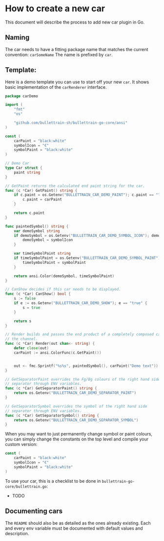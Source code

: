 # How to create a new car

This document will describe the process to add new car plugin in Go.

## Naming

The car needs to have a fitting package name that matches the current convention: `carSomeName`
The name is prefixed by `car`.

## Template:

Here is a demo template you can use to start off your new `car`. It shows basic implementation of the `carRenderer` interface.

```go
package carDemo

import (
	"fmt"
	"os"

	"github.com/bullettrain-sh/bullettrain-go-core/ansi"
)

const (
    carPaint = "black:white"
    symbolIcon = "€"
    symbolPaint = "black:white"
)

// Demo Car
type Car struct {
	paint string
}

// GetPaint returns the calculated end paint string for the car.
func (c *Car) GetPaint() string {
	if c.paint = os.Getenv("BULLETTRAIN_CAR_DEMO_PAINT"); c.paint == "" {
		c.paint = carPaint
	}

	return c.paint
}

func paintedSymbol() string {
	var demoSymbol string
	if demoSymbol = os.Getenv("BULLETTRAIN_CAR_DEMO_SYMBOL_ICON"); demoSymbol == "" {
		demoSymbol = symbolIcon
	}

	var timeSymbolPaint string
	if timeSymbolPaint = os.Getenv("BULLETTRAIN_CAR_DEMO_SYMBOL_PAINT"); timeSymbolPaint == "" {
		timeSymbolPaint = symbolPaint
	}

	return ansi.Color(demoSymbol, timeSymbolPaint)
}

// CanShow decides if this car needs to be displayed.
func (c *Car) CanShow() bool {
	s := false
	if e := os.Getenv("BULLETTRAIN_CAR_DEMO_SHOW"); e == "true" {
		s = true
	}

	return s
}

// Render builds and passes the end product of a completely composed car onto
// the channel.
func (c *Car) Render(out chan<- string) {
	defer close(out)
	carPaint := ansi.ColorFunc(c.GetPaint())


	out <- fmc.Sprintf("%s%s", paintedSymbol(), carPaint("Demo text"))
}

// GetSeparatorPaint overrides the Fg/Bg colours of the right hand side
// separator through ENV variables.
func (c *Car) GetSeparatorPaint() string {
	return os.Getenv("BULLETTRAIN_CAR_DEMO_SEPARATOR_PAINT")
}

// GetSeparatorSymbol overrides the symbol of the right hand side
// separator through ENV variables.
func (c *Car) GetSeparatorSymbol() string {
	return os.Getenv("BULLETTRAIN_CAR_DEMO_SEPARATOR_SYMBOL")
}
```


When you may want to just permanently change symbol or paint colours, you can simply change the constants on the top level and compile your custom version:

```go
const (
    carPaint = "black:white"
    symbolIcon = "€"
    symbolPaint = "black:white"
)
```

To use your car, this is a checklist to be done in `bullettrain-go-core/bullettrain.go`:

* TODO


## Documenting cars

The `README` should also be as detailed as the ones already existing.
Each and every env variable must be documented with default values and description.
